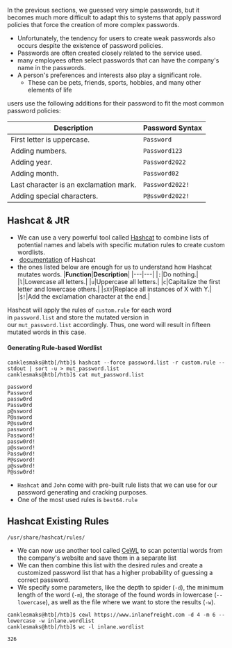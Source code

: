 In the previous sections, we guessed very simple passwords, but it becomes much more difficult to adapt this to systems that apply password policies that force the creation of more complex passwords.

* Unfortunately, the tendency for users to create weak passwords also occurs despite the existence of password policies.
* Passwords are often created closely related to the service used.
* many employees often select passwords that can have the company's name in the passwords.
* A person's preferences and interests also play a significant role.
	*  These can be pets, friends, sports, hobbies, and many other elements of life

users use the following additions for their password to fit the most common password policies:

| **Description**                        | **Password Syntax** |
| -------------------------------------- | ------------------- |
| First letter is uppercase.             | `Password`          |
| Adding numbers.                        | `Password123`       |
| Adding year.                           | `Password2022`      |
| Adding month.                          | `Password02`        |
| Last character is an exclamation mark. | `Password2022!`     |
| Adding special characters.             | `P@ssw0rd2022!`     |
## Hashcat & JtR
* We can use a very powerful tool called [Hashcat](https://hashcat.net/hashcat/) to combine lists of potential names and labels with specific mutation rules to create custom wordlists.
*  [documentation](https://hashcat.net/wiki/doku.php?id=rule_based_attack) of Hashcat
* the ones listed below are enough for us to understand how Hashcat mutates words.
|**Function**|**Description**|
|---|---|
|`:`|Do nothing.|
|`l`|Lowercase all letters.|
|`u`|Uppercase all letters.|
|`c`|Capitalize the first letter and lowercase others.|
|`sXY`|Replace all instances of X with Y.|
|`$!`|Add the exclamation character at the end.|

Hashcat will apply the rules of `custom.rule` for each word in `password.list` and store the mutated version in our `mut_password.list` accordingly. Thus, one word will result in fifteen mutated words in this case.
#### Generating Rule-based Wordlist

```shell-session
canklesmaks@htb[/htb]$ hashcat --force password.list -r custom.rule --stdout | sort -u > mut_password.list
canklesmaks@htb[/htb]$ cat mut_password.list

password
Password
passw0rd
Passw0rd
p@ssword
P@ssword
P@ssw0rd
password!
Password!
passw0rd!
p@ssword!
Passw0rd!
P@ssword!
p@ssw0rd!
P@ssw0rd!
``````

* `Hashcat` and `John` come with pre-built rule lists that we can use for our password generating and cracking purposes.
* One of the most used rules is `best64.rule`

## Hashcat Existing Rules

```shell-session
/usr/share/hashcat/rules/
```
* We can now use another tool called [CeWL](https://github.com/digininja/CeWL) to scan potential words from the company's website and save them in a separate list
* We can then combine this list with the desired rules and create a customized password list that has a higher probability of guessing a correct password.
* We specify some parameters, like the depth to spider (`-d`), the minimum length of the word (`-m`), the storage of the found words in lowercase (`--lowercase`), as well as the file where we want to store the results (`-w`).

```shell-session
canklesmaks@htb[/htb]$ cewl https://www.inlanefreight.com -d 4 -m 6 --lowercase -w inlane.wordlist
canklesmaks@htb[/htb]$ wc -l inlane.wordlist

326
```
